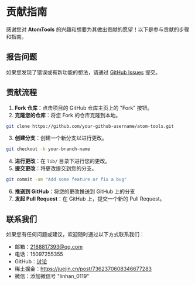 # 贡献指南

感谢您对 **AtomTools** 的兴趣和想要为其做出贡献的愿望！以下是参与贡献的步骤和指南。

## 报告问题

如果您发现了错误或有新功能的想法，请通过 [GitHub Issues](https://github.com/LinHanlove/atom-tools/issues) 提交。

## 贡献流程

1. **Fork 仓库**：点击项目的 GitHub 仓库主页上的 "Fork" 按钮。
2. **克隆您的仓库**：将您 Fork 的仓库克隆到本地。

```bash
git clone https://github.com/your-github-username/atom-tools.git
```

3. **创建分支**：创建一个新分支以进行更改。

```bash
git checkout -b your-branch-name
```

4. **进行更改**：在 `lib/` 目录下进行您的更改。
5. **提交更改**：将更改提交到您的分支。

```bash
git commit -am "Add some feature or fix a bug"
```

6. **推送到 GitHub**：将您的更改推送到 GitHub 上的分支
7. **发起 Pull Request**：在 GitHub 上，提交一个新的 Pull Request。

## 联系我们

如果您有任何问题或建议，欢迎随时通过以下方式联系我们：

- 邮箱：2188817393@qq.com
- 电话：15097255355
- GitHub：[讨论](https://github.com/LinHanlove/atom-tools/discussions)
- 稀土掘金：https://juejin.cn/post/7362370608346677283
- 微信：添加微信号 "linhan_0119"
